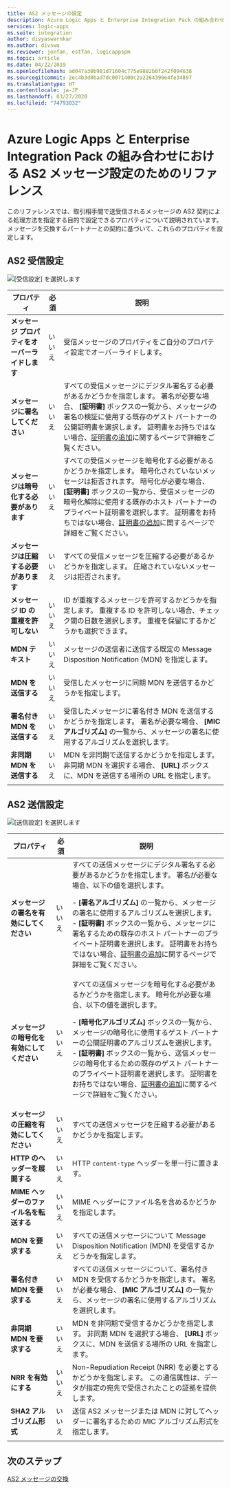 ```yaml
---
title: AS2 メッセージの設定
description: Azure Logic Apps と Enterprise Integration Pack の組み合わせにおける AS2 送受信設定のためのリファレンス ガイド
services: logic-apps
ms.suite: integration
author: divyaswarnkar
ms.author: divswa
ms.reviewer: jonfan, estfan, logicappspm
ms.topic: article
ms.date: 04/22/2019
ms.openlocfilehash: ad047a30b901d71604c775e9882b0f242f094638
ms.sourcegitcommit: 2ec4b3d0bad7dc0071400c2a2264399e4fe34897
ms.translationtype: HT
ms.contentlocale: ja-JP
ms.lasthandoff: 03/27/2020
ms.locfileid: "74793032"
---
```

# <a name="reference-for-as2-message-settings-in-azure-logic-apps-with-enterprise-integration-pack"></a>Azure Logic Apps と Enterprise Integration Pack の組み合わせにおける AS2 メッセージ設定のためのリファレンス

このリファレンスでは、取引相手間で送受信されるメッセージの AS2 契約による処理方法を指定する目的で設定できるプロパティについて説明されています。 メッセージを交換するパートナーとの契約に基づいて、これらのプロパティを設定します。

<a name="AS2-incoming-messages"></a>

## <a name="as2-receive-settings"></a>AS2 受信設定

![[受信設定] を選択します](./media/logic-apps-enterprise-integration-as2-message-settings/receive-settings.png)

| プロパティ | 必須 | 説明 |
|----------|----------|-------------|
| **メッセージ プロパティをオーバーライドします** | いいえ | 受信メッセージのプロパティをご自分のプロパティ設定でオーバーライドします。 |
| **メッセージに署名してください** | いいえ | すべての受信メッセージにデジタル署名する必要があるかどうかを指定します。 署名が必要な場合、 **[証明書]** ボックスの一覧から、メッセージの署名の検証に使用する既存のゲスト パートナーの公開証明書を選択します。 証明書をお持ちではない場合、[証明書の追加](../logic-apps/logic-apps-enterprise-integration-certificates.md)に関するページで詳細をご覧ください。 |
| **メッセージは暗号化する必要があります** | いいえ | すべての受信メッセージを暗号化する必要があるかどうかを指定します。 暗号化されていないメッセージは拒否されます。 暗号化が必要な場合、 **[証明書]** ボックスの一覧から、受信メッセージの暗号化解除に使用する既存のホスト パートナーのプライベート証明書を選択します。 証明書をお持ちではない場合、[証明書の追加](../logic-apps/logic-apps-enterprise-integration-certificates.md)に関するページで詳細をご覧ください。 |
| **メッセージは圧縮する必要があります** | いいえ | すべての受信メッセージを圧縮する必要があるかどうかを指定します。 圧縮されていないメッセージは拒否されます。 |
| **メッセージ ID の重複を許可しない** | いいえ | ID が重複するメッセージを許可するかどうかを指定します。 重複する ID を許可しない場合、チェック間の日数を選択します。 重複を保留にするかどうかも選択できます。 |
| **MDN テキスト** | いいえ | メッセージの送信者に送信する既定の Message Disposition Notification (MDN) を指定します。 |
| **MDN を送信する** | いいえ | 受信したメッセージに同期 MDN を送信するかどうかを指定します。  |
| **署名付き MDN を送信する** | いいえ | 受信したメッセージに署名付き MDN を送信するかどうかを指定します。 署名が必要な場合、 **[MIC アルゴリズム]** の一覧から、メッセージの署名に使用するアルゴリズムを選択します。 |
| **非同期 MDN を送信する** | いいえ | MDN を非同期で送信するかどうかを指定します。 非同期 MDN を選択する場合、 **[URL]** ボックスに、MDN を送信する場所の URL を指定します。 |
||||

<a name="AS2-outgoing-messages"></a>

## <a name="as2-send-settings"></a>AS2 送信設定

![[送信設定] を選択します](./media/logic-apps-enterprise-integration-as2-message-settings/send-settings.png)

| プロパティ | 必須 | 説明 |
|----------|----------|-------------|
| **メッセージの署名を有効にしてください** | いいえ | すべての送信メッセージにデジタル署名する必要があるかどうかを指定します。 署名が必要な場合、以下の値を選択します。 <p>- **[署名アルゴリズム]** の一覧から、メッセージの署名に使用するアルゴリズムを選択します。 <br>- **[証明書]** ボックスの一覧から、メッセージに署名するための既存のホスト パートナーのプライベート証明書を選択します。 証明書をお持ちではない場合、[証明書の追加](../logic-apps/logic-apps-enterprise-integration-certificates.md)に関するページで詳細をご覧ください。 |
| **メッセージの暗号化を有効にしてください** | いいえ | すべての送信メッセージを暗号化する必要があるかどうかを指定します。 暗号化が必要な場合、以下の値を選択します。 <p>- **[暗号化アルゴリズム]** ボックスの一覧から、メッセージの暗号化に使用するゲスト パートナーの公開証明書のアルゴリズムを選択します。 <br>- **[証明書]** ボックスの一覧から、送信メッセージの暗号化するための既存のゲスト パートナーのプライベート証明書を選択します。 証明書をお持ちではない場合、[証明書の追加](../logic-apps/logic-apps-enterprise-integration-certificates.md)に関するページで詳細をご覧ください。 |
| **メッセージの圧縮を有効にしてください** | いいえ | すべての送信メッセージを圧縮する必要があるかどうかを指定します。 |
| **HTTP のヘッダーを展開する** | いいえ | HTTP `content-type` ヘッダーを単一行に置きます。 |
| **MIME ヘッダーのファイル名を転送する** | いいえ | MIME ヘッダーにファイル名を含めるかどうかを指定します。 |
| **MDN を要求する** | いいえ | すべての送信メッセージについて Message Disposition Notification (MDN) を受信するかどうかを指定します。 |
| **署名付き MDN を要求する** | いいえ | すべての送信メッセージについて、署名付き MDN を受信するかどうかを指定します。 署名が必要な場合、 **[MIC アルゴリズム]** の一覧から、メッセージの署名に使用するアルゴリズムを選択します。 |
| **非同期 MDN を要求する** | いいえ | MDN を非同期で受信するかどうかを指定します。 非同期 MDN を選択する場合、 **[URL]** ボックスに、MDN を送信する場所の URL を指定します。 |
| **NRR を有効にする** | いいえ | Non-Repudiation Receipt (NRR) を必要とするかどうかを指定します。 この通信属性は、データが指定の宛先で受信されたことの証拠を提供します。 |
| **SHA2 アルゴリズム形式** | いいえ | 送信 AS2 メッセージまたは MDN に対してヘッダーに署名するための MIC アルゴリズム形式を指定します。 |
||||

## <a name="next-steps"></a>次のステップ

[AS2 メッセージの交換](../logic-apps/logic-apps-enterprise-integration-as2.md)
